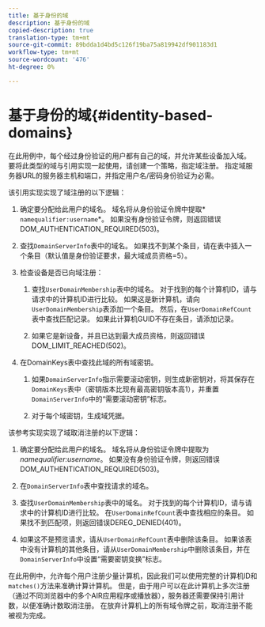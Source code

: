 ```yaml
---
title: 基于身份的域
description: 基于身份的域
copied-description: true
translation-type: tm+mt
source-git-commit: 89bdda1d4bd5c126f19ba75a819942df901183d1
workflow-type: tm+mt
source-wordcount: '476'
ht-degree: 0%

---
```



# 基于身份的域{#identity-based-domains}

在此用例中，每个经过身份验证的用户都有自己的域，并允许某些设备加入域。 要将此类型的域与引用实现一起使用，请创建一个策略，指定域注册。 指定域服务器URL的服务器主机和端口，并指定用户名/密码身份验证为必需。

该引用实现实现了域注册的以下逻辑：

1. 确定要分配给此用户的域名。 域名将从身份验证令牌中提取* `namequalifier:username`*。 如果没有身份验证令牌，则返回错误DOM_AUTHENTICATION_REQUIRED(503)。
1. 查找`DomainServerInfo`表中的域名。 如果找不到某个条目，请在表中插入一个条目（默认值是身份验证要求，最大域成员资格=5）。
1. 检查设备是否已向域注册：

   1. 查找`UserDomainMembership`表中的域名。 对于找到的每个计算机ID，请与请求中的计算机ID进行比较。 如果这是新计算机，请向`UserDomainMembership`表添加一个条目。 然后，在`UserDomainRefCount`表中查找匹配记录。 如果此计算机GUID不存在条目，请添加记录。

   1. 如果它是新设备，并且已达到最大成员资格，则返回错误DOM_LIMIT_REACHED(502)。

1. 在DomainKeys表中查找此域的所有域密钥。

   1. 如果`DomainServerInfo`指示需要滚动密钥，则生成新密钥对，将其保存在`DomainKeys`表中（密钥版本比现有最高密钥版本高1），并重置`DomainServerInfo`中的“需要滚动密钥”标志。

   1. 对于每个域密钥，生成域凭据。

该参考实现实现了域取消注册的以下逻辑：

1. 确定要分配给此用户的域名。 域名将从身份验证令牌中提取为&#x200B;*namequalifier:username*。 如果没有身份验证令牌，则返回错误DOM_AUTHENTICATION_REQUIRED(503)。
1. 在`DomainServerInfo`表中查找请求的域名。
1. 查找`UserDomainMembership`表中的域名。 对于找到的每个计算机ID，请与请求中的计算机ID进行比较。 在`UserDomainRefCount`表中查找相应的条目。 如果找不到匹配项，则返回错误DEREG_DENIED(401)。

1. 如果这不是预览请求，请从`UserDomainRefCount`表中删除该条目。 如果该表中没有计算机的其他条目，请从`UserDomainMembership`中删除该条目，并在`DomainServerInfo`中设置“需要密钥变换”标志。

在此用例中，允许每个用户注册少量计算机，因此我们可以使用完整的计算机ID和`matches()`方法来准确计算计算机。 但是，由于用户可以在此计算机上多次注册（通过不同浏览器中的多个AIR应用程序或播放器），服务器还需要保持引用计数，以便准确计数取消注册。 在放弃计算机上的所有域令牌之前，取消注册不能被视为完成。
